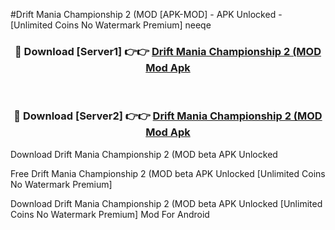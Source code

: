 #Drift Mania Championship 2 (MOD [APK-MOD] - APK Unlocked - [Unlimited Coins No Watermark Premium] neeqe



<div align="center">

<h3>🔴 Download [Server1] 👉👉 <a href="https://momento.my/?title=Drift_Mania_Championship_2_(MOD">Drift Mania Championship 2 (MOD Mod Apk</a></h3><br>

<h3>🔴 Download [Server2] 👉👉 <a href="https://momento.my/?title=Drift_Mania_Championship_2_(MOD">Drift Mania Championship 2 (MOD Mod Apk</a></h3>
</div>



Download Drift Mania Championship 2 (MOD beta APK Unlocked

Free Drift Mania Championship 2 (MOD beta APK Unlocked [Unlimited Coins No Watermark Premium]

Download Drift Mania Championship 2 (MOD beta APK Unlocked [Unlimited Coins No Watermark Premium] Mod For Android
